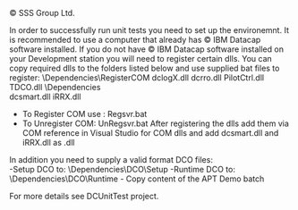© SSS Group Ltd.

In order to successfully run unit tests you need to set up the environemnt.
It is recommended to use a computer that already has © IBM Datacap software installed.
If you do not have © IBM Datacap software installed on your Development station you will need to register certain dlls.
You can copy required dlls to the folders listed below and use supplied bat files to register:
\Dependencies\RegisterCOM
	dclogX.dll
	dcrro.dll
	PilotCtrl.dll
	TDCO.dll
\Dependencies\
	dcsmart.dll
	iRRX.dll
- To Register COM use : Regsvr.bat
- To Unregister COM: UnRegsvr.bat
After registering the dlls add them via COM reference in Visual Studio for COM dlls and add dcsmart.dll and iRRX.dll as .dll <br/>

In addition you need to supply a valid format DCO files: <br/>
-Setup DCO to:
\Dependencies\DCO\Setup
-Runtime DCO to:
\Dependencies\DCO\Runtime - Copy content of the APT Demo batch


For more details see DCUnitTest project.
